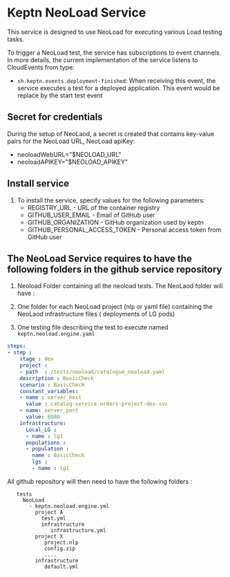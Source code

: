 # Keptn NeoLoad Service

This service is designed to use NeoLoad for executing various Load testing tasks. 

To trigger a NeoLoad test, the service has subscriptions to event channels. In more details, the current implementation of the service listens to CloudEvents from type:
* `sh.keptn.events.deployment-finished`: When receiving this event, the service executes a test for a deployed application. This event would be replace by the start test event

## Secret for credentials
During the setup of NeoLaod, a secret is created that contains key-value pairs for the NeoLoad  URL, NeoLoad apiKey:
* neoloadWebURL="$NEOLOAD_URL" 
* neoloadAPIKEY="$NEOLOAD_APIKEY" 



## Install service <a id="install"></a>

1. To install the service, specify values for the following parameters:
    * REGISTRY_URL - URL of the container registry
    * GITHUB_USER_EMAIL - Email of GitHub user
    * GITHUB_ORGANIZATION - GitHub organization used by keptn
    * GITHUB_PERSONAL_ACCESS_TOKEN - Personal access token from GitHub user



## The NeoLoad Service requires to have the following folders in the github service repository

1. Neoload Folder containing all the neoload tests. The NeoLaod folder will have :

1. One folder for each NeoLoad project  (nlp or yaml file) containing the NeoLaod infrastructure files ( deployments of LG pods)

1. One testing file describing the test to execute named `keptn.neoload.engine.yaml`

```yaml
steps:
- step :
    stage : dev
    project :
    - path  : /tests/neoload/catalogue_neoload.yaml
    description : BasicCheck
    scenario : BasicCheck
    constant_variables:
    - name : server_host
      value : catalog-service.orders-project-dev.svc
    - name: server_port
      value: 8080
    infrastructure:
      Local_LG :
      - name : lg1
      populations :
      - population :
        name : BasicCheck
        lgs :
        - name : lg1
 ```

  All github repository will then need to have the following folders :
  ```
     tests
       NeoLoad
         - keptn.neoload.engine.yml
           project A
             test.yml
             infrastructure
                infrastructure.yml
           project X
              project.nlp
              config.zip
              ....
           infrastructure
              default.yml
   ``` 

